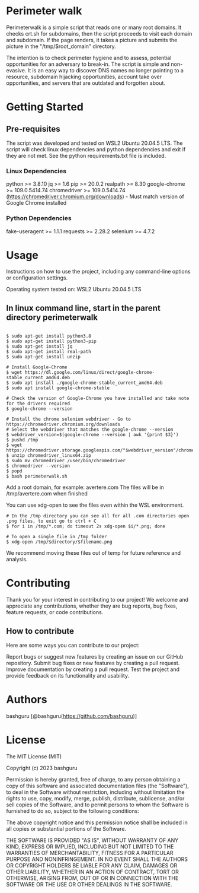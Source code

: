 # Perimeter walk
Perimeterwalk is a simple script that reads one or many root domains.  It checks crt.sh for subdomains, then the script proceeds to visit each domain and subdomain.  If the page renders, it takes a picture and submits the picture in the "/tmp/$root_domain" directory.

The intention is to check perimeter hygiene and to assess, potential opportunities for an adversary to break-in.  The script is simple and non-evasive.  It is an easy way to discover DNS names no longer pointing to a resource, subdomain hijacking opportunities, account take over opportunities, and servers that are outdated and forgotten about.

# Getting Started

## Pre-requisites
The script was developed and tested on WSL2 Ubuntu 20.04.5 LTS.  The script will check linux dependencies and python dependencies and exit if they are not met.  See the python requirements.txt file is included.

### Linux Dependencies
python >= 3.8.10
jq >= 1.6
pip >= 20.0.2
realpath >= 8.30
google-chrome >= 109.0.5414.74
chromedriver >= 109.0.5414.74 (https://chromedriver.chromium.org/downloads) - Must match version of Google Chrome installed

### Python Dependencies
fake-useragent >= 1.1.1
requests >= 2.28.2
selenium >= 4.7.2


# Usage
Instructions on how to use the project, including any command-line options or configuration settings.

Operating system tested on: WSL2 Ubuntu 20.04.5 LTS

## In linux command line, start in the parent directory perimeterwalk

```

$ sudo apt-get install python3.8
$ sudo apt-get install python3-pip
$ sudo apt-get install jq
$ sudo apt-get install real-path
$ sudo apt-get install unzip

# Install Google-Chrome
$ wget https://dl.google.com/linux/direct/google-chrome-stable_current_amd64.deb
$ sudo apt install ./google-chrome-stable_current_amd64.deb
$ sudo apt install google-chrome-stable

# Check the version of Google-Chrome you have installed and take note for the drivers required
$ google-chrome --version

# Install the chrome selenium webdriver - Go to https://chromedriver.chromium.org/downloads
# Select the webdriver that matches the google-chrome --version
$ webdriver_version=$(google-chrome --version | awk '{print $3}')
$ pushd /tmp
$ wget https://chromedriver.storage.googleapis.com/"$webdriver_version"/chromedriver_linux64.zip
$ unzip chromedriver_linux64.zip
$ sudo mv chromedriver /user/bin/chromedriver
$ chromedriver --version
$ popd
$ bash perimeterwalk.sh
```

Add a root domain, for example: avertere.com
The files will be in /tmp/avertere.com when finished

You can use xdg-open to see the files even within the WSL environment.

```
# In the /tmp directory you can see all for all .com directories open .png files, to exit go to ctrl + C
$ for i in /tmp/*.com; do timeout 2s xdg-open $i/*.png; done 

# To open a single file in /tmp folder
$ xdg-open /tmp/$directory/$filename.png
```

We recommend moving these files out of temp for future reference and analysis. 

# Contributing
Thank you for your interest in contributing to our project! We welcome and appreciate any contributions, whether they are bug reports, bug fixes, feature requests, or code contributions.

## How to contribute
Here are some ways you can contribute to our project:

Report bugs or suggest new features by creating an issue on our GitHub repository.
Submit bug fixes or new features by creating a pull request.
Improve documentation by creating a pull request.
Test the project and provide feedback on its functionality and usability.

# Authors
bashguru [@bashguru(https://github.com/bashguru)]

# License
The MIT License (MIT)

Copyright (c) 2023 bashguru

Permission is hereby granted, free of charge, to any person obtaining a copy
of this software and associated documentation files (the "Software"), to deal
in the Software without restriction, including without limitation the rights
to use, copy, modify, merge, publish, distribute, sublicense, and/or sell
copies of the Software, and to permit persons to whom the Software is
furnished to do so, subject to the following conditions:

The above copyright notice and this permission notice shall be included in all
copies or substantial portions of the Software.

THE SOFTWARE IS PROVIDED "AS IS", WITHOUT WARRANTY OF ANY KIND, EXPRESS OR
IMPLIED, INCLUDING BUT NOT LIMITED TO THE WARRANTIES OF MERCHANTABILITY,
FITNESS FOR A PARTICULAR PURPOSE AND NONINFRINGEMENT. IN NO EVENT SHALL THE
AUTHORS OR COPYRIGHT HOLDERS BE LIABLE FOR ANY CLAIM, DAMAGES OR OTHER
LIABILITY, WHETHER IN AN ACTION OF CONTRACT, TORT OR OTHERWISE, ARISING FROM,
OUT OF OR IN CONNECTION WITH THE SOFTWARE OR THE USE OR OTHER DEALINGS IN THE
SOFTWARE.
